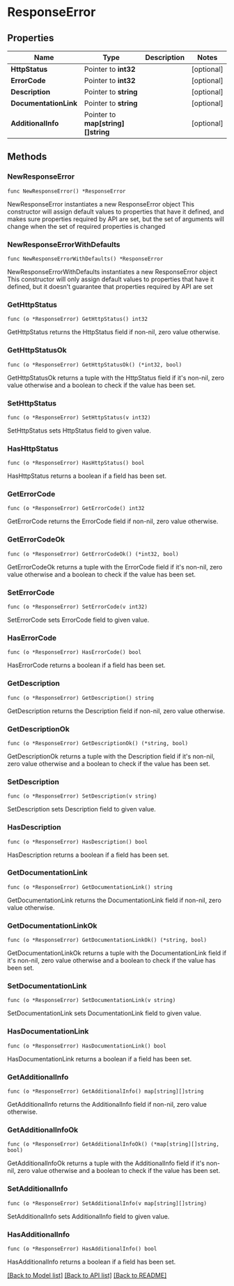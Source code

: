 # ResponseError

## Properties

Name | Type | Description | Notes
------------ | ------------- | ------------- | -------------
**HttpStatus** | Pointer to **int32** |  | [optional] 
**ErrorCode** | Pointer to **int32** |  | [optional] 
**Description** | Pointer to **string** |  | [optional] 
**DocumentationLink** | Pointer to **string** |  | [optional] 
**AdditionalInfo** | Pointer to **map[string][]string** |  | [optional] 

## Methods

### NewResponseError

`func NewResponseError() *ResponseError`

NewResponseError instantiates a new ResponseError object
This constructor will assign default values to properties that have it defined,
and makes sure properties required by API are set, but the set of arguments
will change when the set of required properties is changed

### NewResponseErrorWithDefaults

`func NewResponseErrorWithDefaults() *ResponseError`

NewResponseErrorWithDefaults instantiates a new ResponseError object
This constructor will only assign default values to properties that have it defined,
but it doesn't guarantee that properties required by API are set

### GetHttpStatus

`func (o *ResponseError) GetHttpStatus() int32`

GetHttpStatus returns the HttpStatus field if non-nil, zero value otherwise.

### GetHttpStatusOk

`func (o *ResponseError) GetHttpStatusOk() (*int32, bool)`

GetHttpStatusOk returns a tuple with the HttpStatus field if it's non-nil, zero value otherwise
and a boolean to check if the value has been set.

### SetHttpStatus

`func (o *ResponseError) SetHttpStatus(v int32)`

SetHttpStatus sets HttpStatus field to given value.

### HasHttpStatus

`func (o *ResponseError) HasHttpStatus() bool`

HasHttpStatus returns a boolean if a field has been set.

### GetErrorCode

`func (o *ResponseError) GetErrorCode() int32`

GetErrorCode returns the ErrorCode field if non-nil, zero value otherwise.

### GetErrorCodeOk

`func (o *ResponseError) GetErrorCodeOk() (*int32, bool)`

GetErrorCodeOk returns a tuple with the ErrorCode field if it's non-nil, zero value otherwise
and a boolean to check if the value has been set.

### SetErrorCode

`func (o *ResponseError) SetErrorCode(v int32)`

SetErrorCode sets ErrorCode field to given value.

### HasErrorCode

`func (o *ResponseError) HasErrorCode() bool`

HasErrorCode returns a boolean if a field has been set.

### GetDescription

`func (o *ResponseError) GetDescription() string`

GetDescription returns the Description field if non-nil, zero value otherwise.

### GetDescriptionOk

`func (o *ResponseError) GetDescriptionOk() (*string, bool)`

GetDescriptionOk returns a tuple with the Description field if it's non-nil, zero value otherwise
and a boolean to check if the value has been set.

### SetDescription

`func (o *ResponseError) SetDescription(v string)`

SetDescription sets Description field to given value.

### HasDescription

`func (o *ResponseError) HasDescription() bool`

HasDescription returns a boolean if a field has been set.

### GetDocumentationLink

`func (o *ResponseError) GetDocumentationLink() string`

GetDocumentationLink returns the DocumentationLink field if non-nil, zero value otherwise.

### GetDocumentationLinkOk

`func (o *ResponseError) GetDocumentationLinkOk() (*string, bool)`

GetDocumentationLinkOk returns a tuple with the DocumentationLink field if it's non-nil, zero value otherwise
and a boolean to check if the value has been set.

### SetDocumentationLink

`func (o *ResponseError) SetDocumentationLink(v string)`

SetDocumentationLink sets DocumentationLink field to given value.

### HasDocumentationLink

`func (o *ResponseError) HasDocumentationLink() bool`

HasDocumentationLink returns a boolean if a field has been set.

### GetAdditionalInfo

`func (o *ResponseError) GetAdditionalInfo() map[string][]string`

GetAdditionalInfo returns the AdditionalInfo field if non-nil, zero value otherwise.

### GetAdditionalInfoOk

`func (o *ResponseError) GetAdditionalInfoOk() (*map[string][]string, bool)`

GetAdditionalInfoOk returns a tuple with the AdditionalInfo field if it's non-nil, zero value otherwise
and a boolean to check if the value has been set.

### SetAdditionalInfo

`func (o *ResponseError) SetAdditionalInfo(v map[string][]string)`

SetAdditionalInfo sets AdditionalInfo field to given value.

### HasAdditionalInfo

`func (o *ResponseError) HasAdditionalInfo() bool`

HasAdditionalInfo returns a boolean if a field has been set.


[[Back to Model list]](../README.md#documentation-for-models) [[Back to API list]](../README.md#documentation-for-api-endpoints) [[Back to README]](../README.md)


